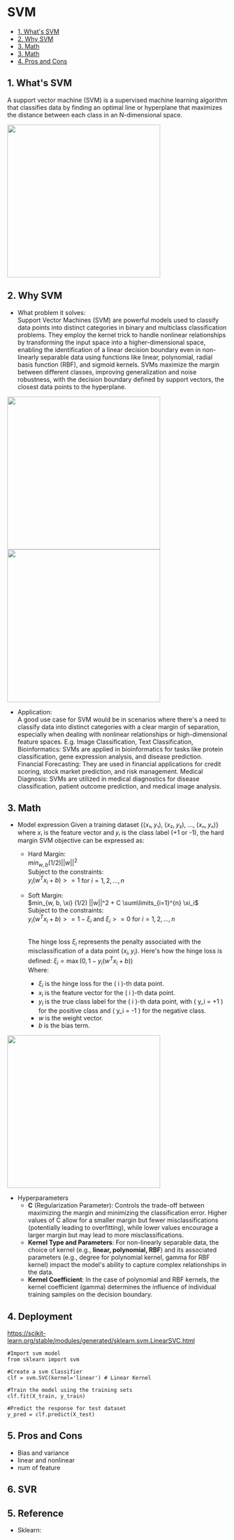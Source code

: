 # SVM 
- [1. What's SVM ](https://github.com/NLP-LOVE/ML-NLP/tree/master/Machine%20Learning/Liner%20Regression#1什么是线性回归)
- [2. Why SVM](https://github.com/NLP-LOVE/ML-NLP/tree/master/Machine%20Learning/Liner%20Regression#2-能够解决什么样的问题)
- [3. Math](https://github.com/NLP-LOVE/ML-NLP/tree/master/Machine%20Learning/Liner%20Regression#3-一般表达式是什么)
- [3. Math](https://github.com/NLP-LOVE/ML-NLP/tree/master/Machine%20Learning/Liner%20Regression#3-一般表达式是什么)
- [4. Pros and Cons](https://github.com/NLP-LOVE/ML-NLP/tree/master/Machine%20Learning/Liner%20Regression#4-如何计算)
  
## 1. What's SVM
A support vector machine (SVM) is a supervised machine learning algorithm that classifies data by finding an optimal line or hyperplane that maximizes the distance between each class in an N-dimensional space.

<img src="https://monkeylearn.com/static/7002b9ebbacb0e878edbf30e8ff5b01c/d8712/plot_hyperplanes_annotated.webp" height="350">

## 2. Why SVM
- What problem it solves: <br>
Support Vector Machines (SVM) are powerful models used to classify data points into distinct categories in binary and multiclass classification problems. They employ the kernel trick to handle nonlinear relationships by transforming the input space into a higher-dimensional space, enabling the identification of a linear decision boundary even in non-linearly separable data using functions like linear, polynomial, radial basis function (RBF), and sigmoid kernels. SVMs maximize the margin between different classes, improving generalization and noise robustness, with the decision boundary defined by support vectors, the closest data points to the hyperplane.

<img src="https://media.licdn.com/dms/image/C5612AQGmpMqnj-rzjg/article-inline_image-shrink_1000_1488/0/1616425192695?e=1720051200&v=beta&t=-a9F-FAjgwYrmEBuCqkmXNwAc7xf0RtuGtm4VB6jY5o" height="350">
<img src="https://media.licdn.com/dms/image/C5612AQFdXYFn7brlSw/article-inline_image-shrink_400_744/0/1616425062511?e=1720051200&v=beta&t=HuCOastixJwYTNRKSjcWFGLTAWTlrm6kxPJhDpyvjOw" height="350">

- Application: <br>
A good use case for SVM would be in scenarios where there's a need to classify data into distinct categories with a clear margin of separation, especially when dealing with nonlinear relationships or high-dimensional feature spaces. E.g. Image Classification, Text Classification, Bioinformatics: SVMs are applied in bioinformatics for tasks like protein classification, gene expression analysis, and disease prediction. Financial Forecasting: They are used in financial applications for credit scoring, stock market prediction, and risk management. Medical Diagnosis: SVMs are utilized in medical diagnostics for disease classification, patient outcome prediction, and medical image analysis.

## 3. Math 
- Model expression
Given a training dataset {(𝑥₁, 𝑦₁), (𝑥₂, 𝑦₂), ..., (𝑥ₙ, 𝑦ₙ)} where 𝑥ᵢ is the feature vector and 𝑦ᵢ is the class label (+1 or -1), the hard margin SVM objective can be expressed as:
  - Hard Margin: <br>
    $min_{w, b} (1/2) ||w||^2$ <br>
    Subject to the constraints: <br>
    $y_i (w^T x_i + b) >= 1$ for $i = 1, 2, ..., n$  <br>
  - Soft Margin: <br>
    $min_{w, b, \xi} (1/2) ||w||^2 + C \sum\limits_{i=1}^{n} \xi_i$ <br>
    Subject to the constraints: <br>
    $y_i (w^T x_i + b) >= 1 - \xi_i$ and $\xi_i >= 0$ for $i = 1, 2, ..., n$ <br><br>
    
    The hinge loss $\xi_i$ represents the penalty associated with the misclassification of a data point $(x_i, y_i)$. Here's how the hinge loss is defined:
    $\xi_i = \max(0, 1 - y_i (w^T x_i + b))$ <br>
    Where:
    - $\xi_i$ is the hinge loss for the \( i \)-th data point.
    - $x_i$ is the feature vector for the \( i \)-th data point.
    - $y_i$ is the true class label for the \( i \)-th data point, with \( y_i = +1 \) for the positive class and \( y_i = -1 \) for the negative class.
    - $w$ is the weight vector.
    - $b$ is the bias term.
<img src="https://media.geeksforgeeks.org/wp-content/uploads/20231109124420/1-(1).png" height="350">
      
- Hyperparameters
  - **C** (Regularization Parameter): Controls the trade-off between maximizing the margin and minimizing the classification error. Higher values of C allow for a smaller margin but fewer misclassifications (potentially leading to overfitting), while lower values encourage a larger margin but may lead to more misclassifications.
  - **Kernel Type and Parameters**: For non-linearly separable data, the choice of kernel (e.g., **linear, polynomial, RBF**) and its associated parameters (e.g., degree for polynomial kernel, gamma for RBF kernel) impact the model's ability to capture complex relationships in the data.
  - **Kernel Coefficient**: In the case of polynomial and RBF kernels, the kernel coefficient (gamma) determines the influence of individual training samples on the decision boundary.
## 4. Deployment
https://scikit-learn.org/stable/modules/generated/sklearn.svm.LinearSVC.html
```
#Import svm model
from sklearn import svm

#Create a svm Classifier
clf = svm.SVC(kernel='linear') # Linear Kernel

#Train the model using the training sets
clf.fit(X_train, y_train)

#Predict the response for test dataset
y_pred = clf.predict(X_test)
```

## 5. Pros and Cons 
- Bias and variance
- linear and nonlinear
- num of feature

## 6. SVR

## 5. Reference
- Sklearn: 

